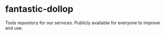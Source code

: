 # fantastic-dollop
Tools repository for our services. Publicly available for everyone to improve and use.
